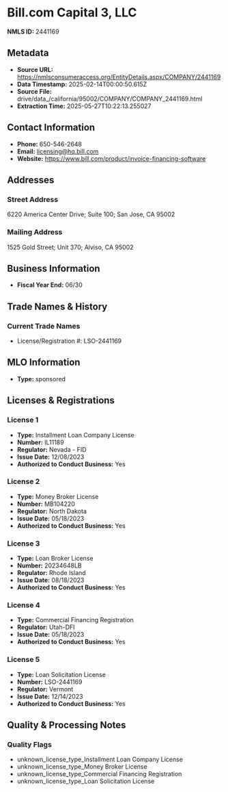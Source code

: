 # Bill.com Capital 3, LLC

**NMLS ID:** 2441169

## Metadata
- **Source URL:** https://nmlsconsumeraccess.org/EntityDetails.aspx/COMPANY/2441169
- **Data Timestamp:** 2025-02-14T00:00:50.615Z
- **Source File:** drive/data_/california/95002/COMPANY/COMPANY_2441169.html
- **Extraction Time:** 2025-05-27T10:22:13.255027

## Contact Information
- **Phone:** 650-546-2648
- **Email:** licensing@hq.bill.com
- **Website:** https://www.bill.com/product/invoice-financing-software

## Addresses
### Street Address
6220 America Center Drive; Suite 100; San Jose, CA 95002

### Mailing Address
1525 Gold Street; Unit 370; Alviso, CA 95002

## Business Information
- **Fiscal Year End:** 06/30

## Trade Names & History
### Current Trade Names
- License/Registration #: LSO-2441169

## MLO Information
- **Type:** sponsored

## Licenses & Registrations

### License 1
- **Type:** Installment Loan Company License
- **Number:** IL11189
- **Regulator:** Nevada - FID
- **Issue Date:** 12/08/2023
- **Authorized to Conduct Business:** Yes

### License 2
- **Type:** Money Broker License
- **Number:** MB104220
- **Regulator:** North Dakota
- **Issue Date:** 05/18/2023
- **Authorized to Conduct Business:** Yes

### License 3
- **Type:** Loan Broker License
- **Number:** 20234648LB
- **Regulator:** Rhode Island
- **Issue Date:** 08/18/2023
- **Authorized to Conduct Business:** Yes

### License 4
- **Type:** Commercial Financing Registration
- **Regulator:** Utah-DFI
- **Issue Date:** 05/18/2023
- **Authorized to Conduct Business:** Yes

### License 5
- **Type:** Loan Solicitation License
- **Number:** LSO-2441169
- **Regulator:** Vermont
- **Issue Date:** 12/14/2023
- **Authorized to Conduct Business:** Yes

## Quality & Processing Notes
### Quality Flags
- unknown_license_type_Installment Loan Company License
- unknown_license_type_Money Broker License
- unknown_license_type_Commercial Financing Registration
- unknown_license_type_Loan Solicitation License
